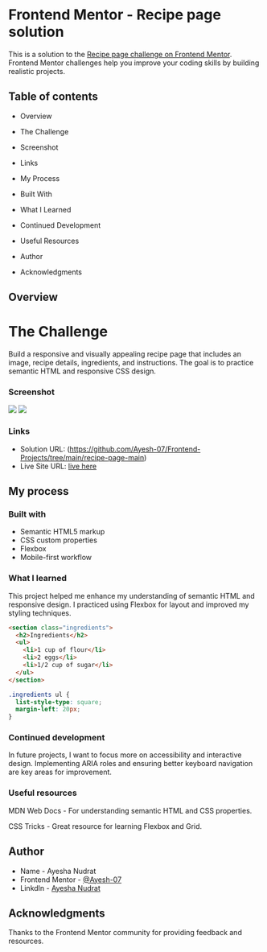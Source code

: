 # Frontend Mentor - Recipe page solution

This is a solution to the [Recipe page challenge on Frontend Mentor](https://www.frontendmentor.io/challenges/recipe-page-KiTsR8QQKm). Frontend Mentor challenges help you improve your coding skills by building realistic projects. 


## Table of contents

- Overview

- The Challenge

- Screenshot

- Links

- My Process

- Built With

- What I Learned

- Continued Development

- Useful Resources

- Author

- Acknowledgments


## Overview

# The Challenge

Build a responsive and visually appealing recipe page that includes an image, recipe details, ingredients, and instructions. The goal is to practice semantic HTML and responsive CSS design.

### Screenshot

![](./design/Desktop-Design.png)
![](./design/Mobile-Design.png)



### Links

- Solution URL: (https://github.com/Ayesh-07/Frontend-Projects/tree/main/recipe-page-main) 
- Live Site URL: [live here](frontend-projects-blush.vercel.app
)

## My process

### Built with

- Semantic HTML5 markup
- CSS custom properties
- Flexbox
- Mobile-first workflow


### What I learned

This project helped me enhance my understanding of semantic HTML and responsive design. I practiced using Flexbox for layout and improved my styling techniques.

```html
<section class="ingredients">
  <h2>Ingredients</h2>
  <ul>
    <li>1 cup of flour</li>
    <li>2 eggs</li>
    <li>1/2 cup of sugar</li>
  </ul>
</section>
```
```css
.ingredients ul {
  list-style-type: square;
  margin-left: 20px;
}
```


### Continued development
In future projects, I want to focus more on accessibility and interactive design. Implementing ARIA roles and ensuring better keyboard navigation are key areas for improvement.

### Useful resources

MDN Web Docs - For understanding semantic HTML and CSS properties.

CSS Tricks - Great resource for learning Flexbox and Grid.

## Author

- Name -  Ayesha Nudrat
- Frontend Mentor - [@Ayesh-07](https://www.frontendmentor.io/profile/Ayesh-07)
- LinkdIn - [Ayesha Nudrat](www.linkedin.com/in/ayesha-nudrat)



## Acknowledgments

Thanks to the Frontend Mentor community for providing feedback and resources.

